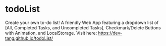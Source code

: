 # todoList
Create your own to-do list! A friendly Web App featuring a dropdown list of [All, Completed Tasks, and Uncompleted Tasks], Checkmark/Delete Buttons with Animation, and LocalStorage.   Visit here: https://dev-tang.github.io/todoList/
